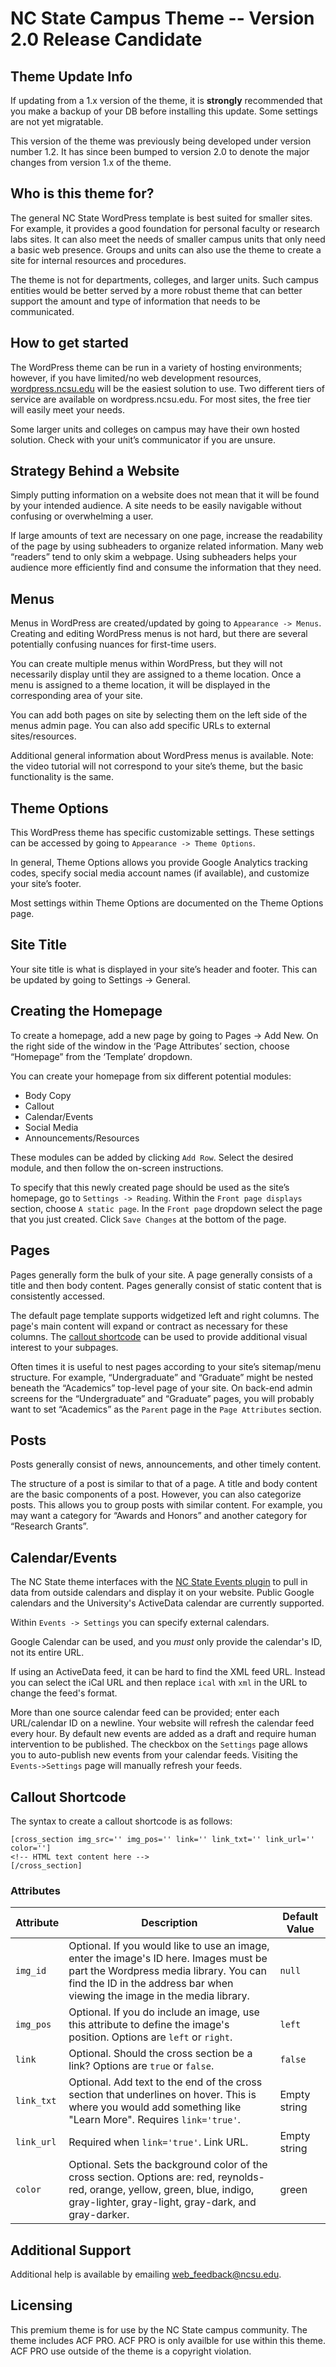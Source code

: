 # NC State Campus Theme -- Version 2.0 Release Candidate

## Theme Update Info
If updating from a 1.x version of the theme, it is **strongly** recommended that you make a backup of your DB before installing this update.  Some settings are not yet migratable.

This version of the theme was previously being developed under version number 1.2.  It has since been bumped to version 2.0 to denote the major changes from version 1.x of the theme.

## Who is this theme for?
The general NC State WordPress template is best suited for smaller sites.  For example, it provides a good foundation for personal faculty or research labs sites.  It can also meet the needs of smaller campus units that only need a basic web presence.  Groups and units can also use the theme to create a site for internal resources and procedures.

The theme is not for departments, colleges, and larger units.  Such campus entities would be better served by a more robust theme that can better support the amount and type of information that needs to be communicated.

## How to get started
The WordPress theme can be run in a variety of hosting environments; however, if you have limited/no web development resources, [wordpress.ncsu.edu](http://wordpress.ncsu.edu) will be the easiest solution to use.  Two different tiers of service are available on wordpress.ncsu.edu.  For most sites, the free tier will easily meet your needs.

Some larger units and colleges on campus may have their own hosted solution.  Check with your unit’s communicator if you are unsure.

## Strategy Behind a Website
Simply putting information on a website does not mean that it will be found by your intended audience.  A site needs to be easily navigable without confusing or overwhelming a user.

If large amounts of text are necessary on one page, increase the readability of the page by using subheaders to organize related information.  Many web “readers” tend to only skim a webpage.  Using subheaders helps your audience more efficiently find and consume the information that they need.

## Menus
Menus in WordPress are created/updated by going to `Appearance -> Menus`.  Creating and editing WordPress menus is not hard, but there are several potentially confusing nuances for first-time users.

You can create multiple menus within WordPress, but they will not necessarily display until they are assigned to a theme location.  Once a menu is assigned to a theme location, it will be displayed in the corresponding area of your site.

You can add both pages on site by selecting them on the left side of the menus admin page.  You can also add specific URLs to external sites/resources.

Additional general information about WordPress menus is available.  Note: the video tutorial will not correspond to your site’s theme, but the basic functionality is the same.

## Theme Options
This WordPress theme has specific customizable settings.  These settings can be accessed by going to `Appearance -> Theme Options`.

In general, Theme Options allows you provide Google Analytics tracking codes, specify social media account names (if available), and customize your site’s footer.

Most settings within Theme Options are documented on the Theme Options page.

## Site Title
Your site title is what is displayed in your site’s header and footer.  This can be updated by going to Settings -> General.

## Creating the Homepage
To create a homepage, add a new page by going to Pages -> Add New.  On the right side of the window in the ‘Page Attributes’ section, choose “Homepage” from the ‘Template’ dropdown.

You can create your homepage from six different potential modules:

* Body Copy
* Callout
* Calendar/Events
* Social Media
* Announcements/Resources

These modules can be added by clicking `Add Row`. Select the desired module, and then follow the on-screen instructions.

To specify that this newly created page should be used as the site’s homepage, go to `Settings -> Reading`.  Within the `Front page displays` section, choose `A static page`.  In the `Front page` dropdown select the page that you just created.  Click `Save Changes` at the bottom of the page.

## Pages
Pages generally form the bulk of your site.  A page generally consists of a title and then body content.  Pages generally consist of static content that is consistently accessed.

The default page template supports widgetized left and right columns.  The page's main content will expand or contract as necessary for these columns.  The [callout shortcode](#callout-shortcode) can be used to provide additional visual interest to your subpages.

Often times it is useful to nest pages according to your site’s sitemap/menu structure.  For example, “Undergraduate” and “Graduate” might be nested beneath the “Academics” top-level page of your site.  On back-end admin screens for the “Undergraduate” and “Graduate” pages, you will probably want to set “Academics” as the `Parent` page in the `Page Attributes` section.

## Posts
Posts generally consist of news, announcements, and other timely content.

The structure of a post is similar to that of a page.  A title and body content are the basic components of a post.  However, you can also categorize posts.  This allows you to group posts with similar content.  For example, you may want a category for “Awards and Honors” and another category for “Research Grants”.

## Calendar/Events
The NC State theme interfaces with the [NC State Events plugin](https://github.ncsu.edu/ncstate-ucomm/ncstate-events) to pull in data from outside calendars and display it on your website. Public Google calendars and the University's ActiveData calendar are currently supported.

Within `Events -> Settings` you can specify external calendars.

Google Calendar can be used, and you *must* only provide the calendar's ID, not its entire URL.

If using an ActiveData feed, it can be hard to find the XML feed URL. Instead you can select the iCal URL and then replace `ical` with `xml` in the URL to change the feed's format.

More than one source calendar feed can be provided; enter each URL/calendar ID on a newline. Your website will refresh the calendar feed every hour. By default new events are added as a draft and require human intervention to be published. The checkbox on the `Settings` page allows you to auto-publish new events from your calendar feeds. Visiting the `Events->Settings` page will manually refresh your feeds.

## Callout Shortcode
The syntax to create a callout shortcode is as follows:

```
[cross_section img_src='' img_pos='' link='' link_txt='' link_url='' color='']
<!-- HTML text content here -->
[/cross_section]
```
### Attributes

| Attribute | Description | Default Value |
| --------- | ----------- | ------------- |
| `img_id`	| Optional. If you would like to use an image, enter the image's ID here. Images must be part the Wordpress media library. You can find the ID in the address bar when viewing the image in the media library. | `null` |
| `img_pos` | Optional. If you do include an image, use this attribute to define the image's position. Options are `left` or `right`. | `left` |
| `link` | Optional. Should the cross section be a link? Options are `true` or `false`. | `false` |
| `link_txt` | Optional. Add text to the end of the cross section that underlines on hover. This is where you would add something like "Learn More". Requires `link='true'`. | Empty string|
| `link_url` | Required when `link='true'`. Link URL. | Empty string |
| `color` | Optional. Sets the background color of the cross section. Options are: red, reynolds-red, orange, yellow, green, blue, indigo, gray-lighter, gray-light, gray-dark, and gray-darker. | green |

## Additional Support
Additional help is available by emailing [web_feedback@ncsu.edu](mailto:web_feedback@ncsu.edu).

## Licensing
This premium theme is for use by the NC State campus community.  The theme includes ACF PRO.  ACF PRO is only availble for use within this theme.  ACF PRO use outside of the theme is a copyright violation.
